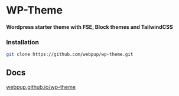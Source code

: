 # WP-Theme

#### Wordpress starter theme with FSE, Block themes and TailwindCSS

### Installation

```bash
git clone https://github.com/webpup/wp-theme.git
```

## Docs

[webpup.github.io/wp-theme](https://webpup.github.io/wp-theme)
